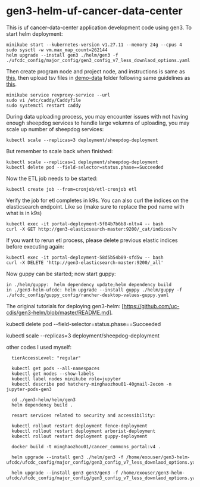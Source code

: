 
# gen3-helm-uf-cancer-data-center

This is uf cancer-data-center application development code using gen3. To start helm deployment:
```
minikube start --kubernetes-version v1.27.11 --memory 24g --cpus 4
sudo sysctl -w vm.max_map_count=262144
helm upgrade --install gen3 ./helm/gen3 -f ./ufcdc_config/major_config/gen3_config_v7_less_downlaod_options.yaml
```
Then create program node and project node, and instructions is same as [this](https://github.com/Su-informatics-lab/ardac/blob/master/helm/docs/rancher-desktop.md), then upload tsv files in [demo-data](./demo-data) folder following same guidelines as [this](https://github.com/Su-informatics-lab/ardac/blob/master/helm/docs/rancher-desktop.md).
```
minikube service revproxy-service --url
sudo vi /etc/caddy/Caddyfile 
sudo systemctl restart caddy
```

During data uploading process, you may encounter issues with not having enough sheepdog services to handle large volumns of uploading, you may scale up number of sheepdog services:
```
kubectl scale --replicas=3 deployment/sheepdog-deployment
```
But remember to scale back when finished:
```
kubectl scale --replicas=1 deployment/sheepdog-deployment
kubectl delete pod --field-selector=status.phase==Succeeded
```

Now the ETL job needs to be started:
```
kubectl create job --from=cronjob/etl-cronjob etl
```

Verify the job for etl completes in k9s. You can also curl the indices on the elasticsearch endpoint. Like so (make sure
to replace the pod name with what is in k9s)

```
kubectl exec -it portal-deployment-5f84b7b6b8-nltx4 -- bash
curl -X GET http://gen3-elasticsearch-master:9200/_cat/indices?v
```

If you want to rerun etl process, please delete previous elastic indices before executing again:
```
kubectl exec -it portal-deployment-58d5b54b89-sfd5w -- bash
curl -X DELETE 'http://gen3-elasticsearch-master:9200/_all'
```

Now guppy can be started;
now start guppy:

```
in ./helm/guppy:  helm dependency update;helm dependency build
in ./gen3-helm-ufcdc: helm upgrade --install guppy ./helm/guppy -f ./ufcdc_config/guppy_config/rancher-desktop-values-guppy.yaml
```



The original tutorials for deploying gen3-helm: [https://github.com/uc-cdis/gen3-helm/blob/master/README.md].

kubectl delete pod --field-selector=status.phase==Succeeded

kubectl scale --replicas=3 deployment/sheepdog-deployment

other codes I used myself:

```
  tierAccessLevel: "regular"

  kubectl get pods --all-namespaces
  kubectl get nodes --show-labels
  kubectl label nodes minikube role=jupyter
  kubectl describe pod hatchery-minghaozhou01-40gmail-2ecom -n jupyter-pods-gen3

  cd ./gen3-helm/helm/gen3
  helm dependency build .

  resart services related to security and accessibility:

  kubectl rollout restart deployment fence-deployment
  kubectl rollout restart deployment arborist-deployment
  kubectl rollout restart deployment guppy-deployment

  docker build -t minghaozhou01/cancer_commons_portal:v4 .

  helm upgrade --install gen3 ./helm/gen3 -f /home/exouser/gen3-helm-ufcdc/ufcdc_config/major_config/gen3_config_v7_less_downlaod_options.yaml

  helm upgrade --install gen3 gen3/gen3 -f /home/exouser/gen3-helm-ufcdc/ufcdc_config/major_config/gen3_config_v7_less_downlaod_options.yaml

```